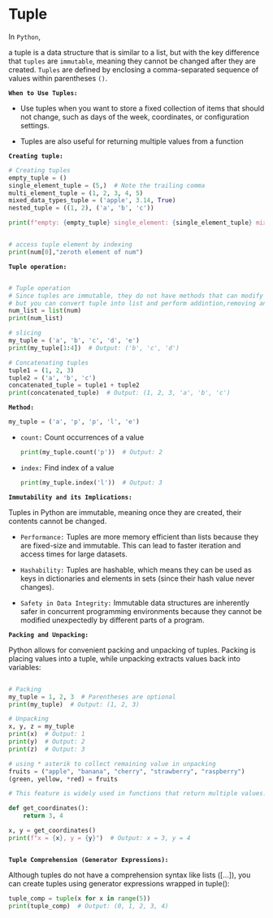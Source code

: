 # Tuple

In `Python`,

a tuple is a data structure that is similar to a list,
but with the key difference that `tuples` are `immutable`, meaning they cannot be changed after they are created. `Tuples` are defined by enclosing a comma-separated sequence of values within parentheses `()`.

**`When to Use Tuples:`**

- Use tuples when you want to store a fixed collection of items that should not change, such as days of the week, coordinates, or configuration settings.

- Tuples are also useful for returning multiple values from a function

**`Creating tuple:`**

```py
# Creating tuples
empty_tuple = ()
single_element_tuple = (5,)  # Note the trailing comma
multi_element_tuple = (1, 2, 3, 4, 5)
mixed_data_types_tuple = ('apple', 3.14, True)
nested_tuple = ((1, 2), ('a', 'b', 'c'))

print(f"empty: {empty_tuple} single_element: {single_element_tuple} mixed_data_types_tuple: {mixed_data_types_tuple}, duplicate_tuple: {duplicate_tuple} nested_tuple: {nested_tuple}")


# access tuple element by indexing
print(num[0],"zeroth element of num")


```

**`Tuple operation:`**

```py

# Tuple operation
# Since tuples are immutable, they do not have methods that can modify their contents like lists do.
# but you can convert tuple into list and perform addintion,removing and etc.
num_list = list(num)
print(num_list)

# slicing
my_tuple = ('a', 'b', 'c', 'd', 'e')
print(my_tuple[1:4])  # Output: ('b', 'c', 'd')

# Concatenating tuples
tuple1 = (1, 2, 3)
tuple2 = ('a', 'b', 'c')
concatenated_tuple = tuple1 + tuple2
print(concatenated_tuple)  # Output: (1, 2, 3, 'a', 'b', 'c')

```

**`Method:`**

```py
my_tuple = ('a', 'p', 'p', 'l', 'e')
```

- `count:` Count occurrences of a value

  ```py
  print(my_tuple.count('p'))  # Output: 2

  ```

- `index:` Find index of a value

  ```py
  print(my_tuple.index('l'))  # Output: 3

  ```

**`Immutability and its Implications:`**

Tuples in Python are immutable, meaning once they are created, their contents cannot be changed.

- `Performance:` Tuples are more memory efficient than lists because they are fixed-size and immutable. This can lead to faster iteration and access times for large datasets.

- `Hashability:` Tuples are hashable, which means they can be used as keys in dictionaries and elements in sets (since their hash value never changes).

- `Safety in Data Integrity:` Immutable data structures are inherently safer in concurrent programming environments because they cannot be modified unexpectedly by different parts of a program.

**`Packing and Unpacking:`**

Python allows for convenient packing and unpacking of tuples. Packing is placing values into a tuple, while unpacking extracts values back into variables:

```py

# Packing
my_tuple = 1, 2, 3  # Parentheses are optional
print(my_tuple)  # Output: (1, 2, 3)

# Unpacking
x, y, z = my_tuple
print(x)  # Output: 1
print(y)  # Output: 2
print(z)  # Output: 3

# using * asterik to collect remaining value in unpacking
fruits = ("apple", "banana", "cherry", "strawberry", "raspberry")
(green, yellow, *red) = fruits

# This feature is widely used in functions that return multiple values:

def get_coordinates():
    return 3, 4

x, y = get_coordinates()
print(f"x = {x}, y = {y}")  # Output: x = 3, y = 4



```

**`Tuple Comprehension (Generator Expressions):`**

Although tuples do not have a comprehension syntax like lists ([...]), you can create tuples using generator expressions wrapped in tuple():

```py
tuple_comp = tuple(x for x in range(5))
print(tuple_comp)  # Output: (0, 1, 2, 3, 4)

```
